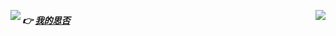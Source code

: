

<img align="left" src="https://readme-typing-svg.demolab.com?font=Fira+Code&weight=600&size=25&pause=1000&color=F7B278&width=400&lines=%E2%96%A0%E2%96%A0%E2%96%A0%E2%96%A0%E2%96%A0%E2%96%A0%E2%96%A0%E2%96%A0%E2%96%A0%E2%96%A0%E2%96%A0%E2%96%A0+100%25;%F0%9F%92%99+Hi!+I'm+Najeee.;%F0%9F%92%99+A+Front-End+Developer." /><img align="right" src="https://github-readme-stats.vercel.app/api?username=booms21&show_icons=true&include_all_commits=true&count_private=true&include_all_commits=true&theme=graywhite&hide_border=true" />


#####  👉  <a href="https://segmentfault.com/u/hello888">我的思否</a> 
